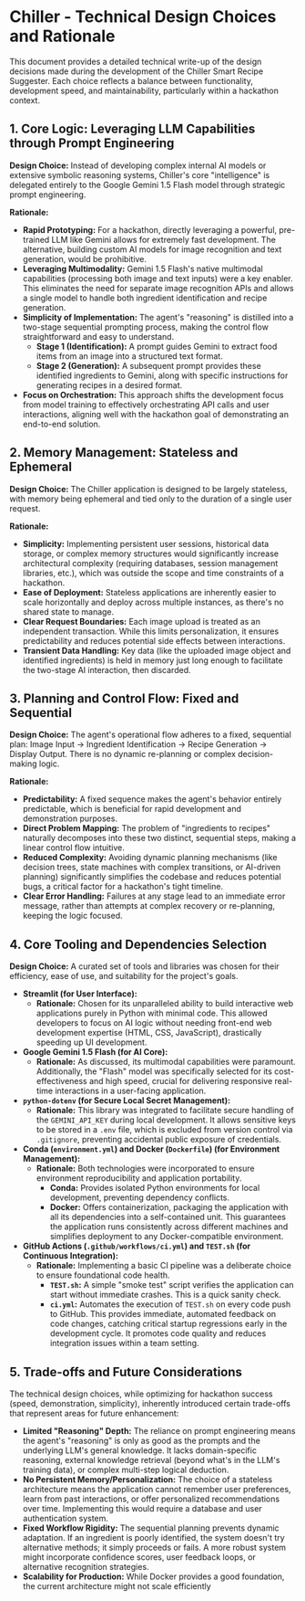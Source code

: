 # Chiller - Technical Design Choices and Rationale

This document provides a detailed technical write-up of the design decisions made during the development of the Chiller Smart Recipe Suggester. Each choice reflects a balance between functionality, development speed, and maintainability, particularly within a hackathon context.

## 1. Core Logic: Leveraging LLM Capabilities through Prompt Engineering

**Design Choice:** Instead of developing complex internal AI models or extensive symbolic reasoning systems, Chiller's core "intelligence" is delegated entirely to the Google Gemini 1.5 Flash model through strategic prompt engineering.

**Rationale:**
*   **Rapid Prototyping:** For a hackathon, directly leveraging a powerful, pre-trained LLM like Gemini allows for extremely fast development. The alternative, building custom AI models for image recognition and text generation, would be prohibitive.
*   **Leveraging Multimodality:** Gemini 1.5 Flash's native multimodal capabilities (processing both image and text inputs) were a key enabler. This eliminates the need for separate image recognition APIs and allows a single model to handle both ingredient identification and recipe generation.
*   **Simplicity of Implementation:** The agent's "reasoning" is distilled into a two-stage sequential prompting process, making the control flow straightforward and easy to understand.
    *   **Stage 1 (Identification):** A prompt guides Gemini to extract food items from an image into a structured text format.
    *   **Stage 2 (Generation):** A subsequent prompt provides these identified ingredients to Gemini, along with specific instructions for generating recipes in a desired format.
*   **Focus on Orchestration:** This approach shifts the development focus from model training to effectively orchestrating API calls and user interactions, aligning well with the hackathon goal of demonstrating an end-to-end solution.

## 2. Memory Management: Stateless and Ephemeral

**Design Choice:** The Chiller application is designed to be largely stateless, with memory being ephemeral and tied only to the duration of a single user request.

**Rationale:**
*   **Simplicity:** Implementing persistent user sessions, historical data storage, or complex memory structures would significantly increase architectural complexity (requiring databases, session management libraries, etc.), which was outside the scope and time constraints of a hackathon.
*   **Ease of Deployment:** Stateless applications are inherently easier to scale horizontally and deploy across multiple instances, as there's no shared state to manage.
*   **Clear Request Boundaries:** Each image upload is treated as an independent transaction. While this limits personalization, it ensures predictability and reduces potential side effects between interactions.
*   **Transient Data Handling:** Key data (like the uploaded image object and identified ingredients) is held in memory just long enough to facilitate the two-stage AI interaction, then discarded.

## 3. Planning and Control Flow: Fixed and Sequential

**Design Choice:** The agent's operational flow adheres to a fixed, sequential plan: Image Input -> Ingredient Identification -> Recipe Generation -> Display Output. There is no dynamic re-planning or complex decision-making logic.

**Rationale:**
*   **Predictability:** A fixed sequence makes the agent's behavior entirely predictable, which is beneficial for rapid development and demonstration purposes.
*   **Direct Problem Mapping:** The problem of "ingredients to recipes" naturally decomposes into these two distinct, sequential steps, making a linear control flow intuitive.
*   **Reduced Complexity:** Avoiding dynamic planning mechanisms (like decision trees, state machines with complex transitions, or AI-driven planning) significantly simplifies the codebase and reduces potential bugs, a critical factor for a hackathon's tight timeline.
*   **Clear Error Handling:** Failures at any stage lead to an immediate error message, rather than attempts at complex recovery or re-planning, keeping the logic focused.

## 4. Core Tooling and Dependencies Selection

**Design Choice:** A curated set of tools and libraries was chosen for their efficiency, ease of use, and suitability for the project's goals.

*   **Streamlit (for User Interface):**
    *   **Rationale:** Chosen for its unparalleled ability to build interactive web applications purely in Python with minimal code. This allowed developers to focus on AI logic without needing front-end web development expertise (HTML, CSS, JavaScript), drastically speeding up UI development.
*   **Google Gemini 1.5 Flash (for AI Core):**
    *   **Rationale:** As discussed, its multimodal capabilities were paramount. Additionally, the "Flash" model was specifically selected for its cost-effectiveness and high speed, crucial for delivering responsive real-time interactions in a user-facing application.
*   **`python-dotenv` (for Secure Local Secret Management):**
    *   **Rationale:** This library was integrated to facilitate secure handling of the `GEMINI_API_KEY` during local development. It allows sensitive keys to be stored in a `.env` file, which is excluded from version control via `.gitignore`, preventing accidental public exposure of credentials.
*   **Conda (`environment.yml`) and Docker (`Dockerfile`) (for Environment Management):**
    *   **Rationale:** Both technologies were incorporated to ensure environment reproducibility and application portability.
        *   **Conda:** Provides isolated Python environments for local development, preventing dependency conflicts.
        *   **Docker:** Offers containerization, packaging the application with all its dependencies into a self-contained unit. This guarantees the application runs consistently across different machines and simplifies deployment to any Docker-compatible environment.
*   **GitHub Actions (`.github/workflows/ci.yml`) and `TEST.sh` (for Continuous Integration):**
    *   **Rationale:** Implementing a basic CI pipeline was a deliberate choice to ensure foundational code health.
        *   **`TEST.sh`:** A simple "smoke test" script verifies the application can start without immediate crashes. This is a quick sanity check.
        *   **`ci.yml`:** Automates the execution of `TEST.sh` on every code push to GitHub. This provides immediate, automated feedback on code changes, catching critical startup regressions early in the development cycle. It promotes code quality and reduces integration issues within a team setting.

## 5. Trade-offs and Future Considerations

The technical design choices, while optimizing for hackathon success (speed, demonstration, simplicity), inherently introduced certain trade-offs that represent areas for future enhancement:

*   **Limited "Reasoning" Depth:** The reliance on prompt engineering means the agent's "reasoning" is only as good as the prompts and the underlying LLM's general knowledge. It lacks domain-specific reasoning, external knowledge retrieval (beyond what's in the LLM's training data), or complex multi-step logical deduction.
*   **No Persistent Memory/Personalization:** The choice of a stateless architecture means the application cannot remember user preferences, learn from past interactions, or offer personalized recommendations over time. Implementing this would require a database and user authentication system.
*   **Fixed Workflow Rigidity:** The sequential planning prevents dynamic adaptation. If an ingredient is poorly identified, the system doesn't try alternative methods; it simply proceeds or fails. A more robust system might incorporate confidence scores, user feedback loops, or alternative recognition strategies.
*   **Scalability for Production:** While Docker provides a good foundation, the current architecture might not scale efficiently